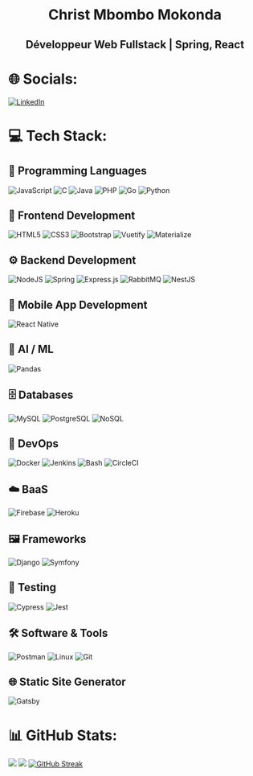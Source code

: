 <h1 align="center">Christ Mbombo Mokonda</h1>

<h2 align="center">Développeur Web Fullstack | Spring, React </h2>

# 🌐 Socials:
[![LinkedIn](https://img.shields.io/badge/LinkedIn-%230077B5.svg?logo=linkedin&logoColor=white)](https://linkedin.com/in/christ-mbombo-mokonda/) 



# 💻 Tech Stack:

## 🔹 Programming Languages  
![JavaScript](https://img.shields.io/badge/javascript-%23323330.svg?style=for-the-badge&logo=javascript&logoColor=%23F7DF1E)  ![C](https://img.shields.io/badge/c-%2300599C.svg?style=for-the-badge&logo=c&logoColor=white)  ![Java](https://img.shields.io/badge/java-%23ED8B00.svg?style=for-the-badge&logo=openjdk&logoColor=white)  ![PHP](https://img.shields.io/badge/php-%23777BB4.svg?style=for-the-badge&logo=php&logoColor=white)  ![Go](https://img.shields.io/badge/go-%2300ADD8.svg?style=for-the-badge&logo=go&logoColor=white)  ![Python](https://img.shields.io/badge/python-3670A0?style=for-the-badge&logo=python&logoColor=ffdd54)  



## 🎨 Frontend Development  
![HTML5](https://img.shields.io/badge/html5-%23E34F26.svg?style=for-the-badge&logo=html5&logoColor=white)  ![CSS3](https://img.shields.io/badge/css3-%231572B6.svg?style=for-the-badge&logo=css3&logoColor=white) ![Bootstrap](https://img.shields.io/badge/bootstrap-%238511FA.svg?style=for-the-badge&logo=bootstrap&logoColor=white)  ![Vuetify](https://img.shields.io/badge/Vuetify-1867C0?style=for-the-badge&logo=vuetify&logoColor=AEDDFF)  ![Materialize](https://img.shields.io/badge/Materialize-%23ee6e73.svg?style=for-the-badge&logo=materialize&logoColor=white)  

## ⚙️ Backend Development  
![NodeJS](https://img.shields.io/badge/node.js-6DA55F?style=for-the-badge&logo=node.js&logoColor=white)  ![Spring](https://img.shields.io/badge/spring-%236DB33F.svg?style=for-the-badge&logo=spring&logoColor=white)  ![Express.js](https://img.shields.io/badge/express.js-%23404d59.svg?style=for-the-badge&logo=express&logoColor=%2361DAFB)  ![RabbitMQ](https://img.shields.io/badge/rabbitmq-FF6600?style=for-the-badge&logo=rabbitmq&logoColor=white)  ![NestJS](https://img.shields.io/badge/nestjs-%23E0234E.svg?style=for-the-badge&logo=nestjs&logoColor=white)  

## 📱 Mobile App Development  
![React Native](https://img.shields.io/badge/react_native-%2320232a.svg?style=for-the-badge&logo=react&logoColor=%2361DAFB)  

## 🤖 AI / ML  
![Pandas](https://img.shields.io/badge/pandas-%23150458.svg?style=for-the-badge&logo=pandas&logoColor=white)  

## 🗄️ Databases  
![MySQL](https://img.shields.io/badge/mysql-%2300000f.svg?style=for-the-badge&logo=mysql&logoColor=white)  ![PostgreSQL](https://img.shields.io/badge/postgres-%23316192.svg?style=for-the-badge&logo=postgresql&logoColor=white)  ![NoSQL](https://img.shields.io/badge/nosql-%2300C58E.svg?style=for-the-badge&logo=mongodb&logoColor=white)  

## 🚀 DevOps  
![Docker](https://img.shields.io/badge/docker-%230db7ed.svg?style=for-the-badge&logo=docker&logoColor=white)  ![Jenkins](https://img.shields.io/badge/jenkins-%232C5263.svg?style=for-the-badge&logo=jenkins&logoColor=white)  ![Bash](https://img.shields.io/badge/bash-%23121011.svg?style=for-the-badge&logo=gnu-bash&logoColor=white)  ![CircleCI](https://img.shields.io/badge/CIRCLECI-02303A.svg?style=for-the-badge&logo=CIRCLECI&logoColor=white)  

## ☁️ BaaS  
![Firebase](https://img.shields.io/badge/firebase-%23039BE5.svg?style=for-the-badge&logo=firebase)  ![Heroku](https://img.shields.io/badge/heroku-%23430098.svg?style=for-the-badge&logo=heroku&logoColor=white)  

## 🖼️ Frameworks  
![Django](https://img.shields.io/badge/django-%23092E20.svg?style=for-the-badge&logo=django&logoColor=white)  ![Symfony](https://img.shields.io/badge/symfony-%23000000.svg?style=for-the-badge&logo=symfony&logoColor=white)  


## 🧪 Testing  
![Cypress](https://img.shields.io/badge/cypress-%2317202C.svg?style=for-the-badge&logo=cypress&logoColor=white)  ![Jest](https://img.shields.io/badge/-jest-%23C21325?style=for-the-badge&logo=jest&logoColor=white)  


## 🛠️ Software & Tools  
![Postman](https://img.shields.io/badge/Postman-FF6C37?style=for-the-badge&logo=postman&logoColor=white)  ![Linux](https://img.shields.io/badge/linux-%23000000.svg?style=for-the-badge&logo=linux&logoColor=white)  ![Git](https://img.shields.io/badge/git-%23F05033.svg?style=for-the-badge&logo=git&logoColor=white)  


## 🌐 Static Site Generator  
![Gatsby](https://img.shields.io/badge/gatsby-%23663399.svg?style=for-the-badge&logo=gatsby&logoColor=white)  


# 📊 GitHub Stats:
![](https://github-readme-stats.vercel.app/api?username=christmknd&theme=dark&hide_border=false&include_all_commits=false&count_private=false) ![](https://github-readme-stats.vercel.app/api/top-langs/?username=christmknd&theme=dark&hide_border=false&include_all_commits=false&count_private=false&layout=compact) [![GitHub Streak](https://streak-stats.demolab.com?user=christmknd)](https://git.io/streak-stats)

<!-- Proudly created with GPRM ( https://gprm.itsvg.in ) -->
